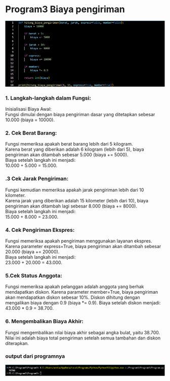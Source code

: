 # Program3 Biaya pengiriman
![gambar1](https://github.com/Raihanardiansyah/Program3/blob/main/ss/ss1%20(1).png?raw=true)
### 1. Langkah-langkah dalam Fungsi:   
Inisialisasi Biaya Awal:   
Fungsi dimulai dengan biaya pengiriman dasar yang ditetapkan sebesar 10.000 (biaya = 10000).   
### 2. Cek Berat Barang:   
Fungsi memeriksa apakah berat barang lebih dari 5 kilogram.   
Karena berat yang diberikan adalah 6 kilogram (lebih dari 5), biaya pengiriman akan ditambah sebesar 5.000 (biaya += 5000).   
Biaya setelah langkah ini menjadi:   
10.000 + 5.000 = 15.000.   
### .3 Cek Jarak Pengiriman:   
Fungsi kemudian memeriksa apakah jarak pengiriman lebih dari 10 kilometer.    
Karena jarak yang diberikan adalah 15 kilometer (lebih dari 10), biaya pengiriman akan ditambah lagi sebesar 8.000 (biaya += 8000).   
Biaya setelah langkah ini menjadi:   
15.000 + 8.000 = 23.000.   
### 4. Cek Pengiriman Ekspres:   
Fungsi memeriksa apakah pengiriman menggunakan layanan ekspres.   
Karena parameter express=True, biaya pengiriman akan ditambah sebesar 20.000 (biaya += 20000).   
Biaya setelah langkah ini menjadi:   
23.000 + 20.000 = 43.000.   
### 5.Cek Status Anggota:   
Fungsi memeriksa apakah pelanggan adalah anggota yang berhak mendapatkan diskon.
Karena parameter member=True, biaya pengiriman akan mendapatkan diskon sebesar 10%.
Diskon dihitung dengan mengalikan biaya dengan 0.9 (biaya *= 0.9).
Biaya setelah diskon menjadi:   
43.000 * 0.9 = 38.700.   
### 6. Mengembalikan Biaya Akhir:   
Fungsi mengembalikan nilai biaya akhir sebagai angka bulat, yaitu 38.700.   
Nilai ini adalah biaya total pengiriman setelah semua tambahan dan diskon diterapkan.   
### output dari programnya 
![gambar2](https://github.com/Raihanardiansyah/Program3/blob/main/ss/ss1%20(2).png?raw=true)
